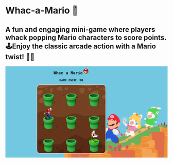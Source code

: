 # Whac-a-Mario 🍄
 ## A fun and engaging mini-game where players whack popping Mario characters to score points. 🕹️Enjoy the classic arcade action with a Mario twist! 🌵🍄
<img src="https://github.com/tassmiia/Whac-a-Mario/blob/main/github-cover.png?raw=true" > </img>

